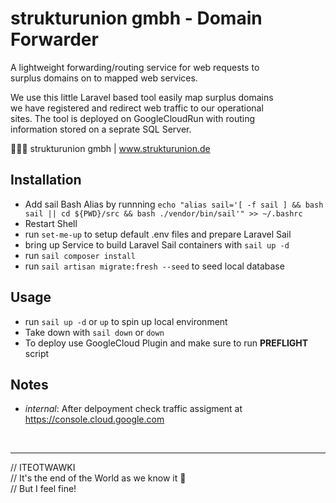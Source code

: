 # strukturunion gmbh - Domain Forwarder

A lightweight forwarding/routing service for web requests to  
surplus domains on to mapped web services. 

We use this little Laravel based tool easily map surplus domains  
we have registered and redirect web traffic to our operational  
sites. The tool is deployed on GoogleCloudRun with routing  
information stored on a seprate SQL Server.

👨🏻‍💻 strukturunion gmbh | www.strukturunion.de

## Installation
- Add sail Bash Alias by runnning `echo "alias sail='[ -f sail ] && bash sail || cd ${PWD}/src && bash ./vendor/bin/sail'" >> ~/.bashrc`
- Restart Shell
- run `set-me-up` to setup default .env files and prepare Laravel Sail
- bring up Service to build Laravel Sail containers with `sail up -d`
- run `sail composer install`
- run `sail artisan migrate:fresh --seed` to seed local database

## Usage
- run `sail up -d` or `up` to spin up local environment
- Take down with `sail down` or `down`
- To deploy use GoogleCloud Plugin and make sure to run **PREFLIGHT** script  

## Notes
- *internal*: After delpoyment check traffic assigment at https://console.cloud.google.com

<br><hr>
// ITEOTWAWKI  
// It's the end of the World as we know it 🤔  
// But I feel fine!